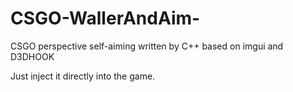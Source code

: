 # CSGO-WallerAndAim-
CSGO perspective self-aiming written by C++ based on imgui and D3DHOOK 



Just inject it directly into the game. 
